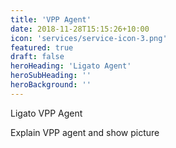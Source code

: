 ```yaml
---
title: 'VPP Agent'
date: 2018-11-28T15:15:26+10:00
icon: 'services/service-icon-3.png'
featured: true
draft: false
heroHeading: 'Ligato Agent'
heroSubHeading: ''
heroBackground: ''
---
```


Ligato VPP Agent

Explain VPP agent and show picture